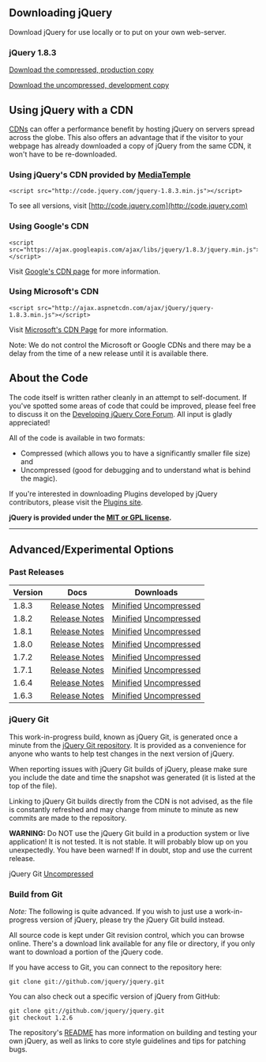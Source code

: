 <script>
{
  "title": "Download jQuery",
  "pageTemplate": "page-fullwidth.php",
  "customFields": [
    { "key": "hide_title", "value": 1 }
  ]
}
</script>

## Downloading jQuery

Download jQuery for use locally or to put on your own web-server. 

### jQuery 1.8.3

[Download the compressed, production copy](http://code.jquery.com/jquery.min.js)

[Download the uncompressed, development copy](http://code.jquery.com/jquery.js)

## Using jQuery with a CDN

[CDNs](http://en.wikipedia.org/wiki/Content_delivery_network) can offer a performance benefit by hosting jQuery on servers spread across the globe. This also offers an advantage that
if the visitor to your webpage has already downloaded a copy of jQuery from the same CDN, it won't have to be re-downloaded. 

### Using jQuery's CDN provided by [MediaTemple](http://mediatemple.net)

```
<script src="http://code.jquery.com/jquery-1.8.3.min.js"></script>
```

To see all versions, visit [http://code.jquery.com](http://code.jquery.com)

### Using Google's CDN

```
<script src="https://ajax.googleapis.com/ajax/libs/jquery/1.8.3/jquery.min.js"></script>
```

Visit [Google's CDN page](http://code.google.com/apis/ajaxlibs/documentation/index.html#jquery) for more information.

### Using Microsoft's CDN

```
<script src="http://ajax.aspnetcdn.com/ajax/jQuery/jquery-1.8.3.min.js"></script>
```

Visit [Microsoft's CDN Page](http://www.asp.net/ajaxlibrary/cdn.ashx) for more information.

Note: We do not control the Microsoft or Google CDNs and there may be a delay from the time of a new release until it is available there.

## About the Code

The code itself is written rather cleanly in an attempt to self-document. If you've spotted some areas of code that could be improved, please feel free to discuss it on the [Developing jQuery Core Forum](https://forum.jquery.com/developing-jquery-core). All input is gladly appreciated!

All of the code is available in two formats:

* Compressed (which allows you to have a significantly smaller file size) and</li>
* Uncompressed (good for debugging and to understand what is behind the magic).</li>
      
If you're interested in downloading Plugins developed by jQuery contributors, please visit the <a href="http://plugins.jquery.com/">Plugins site</a>.

**jQuery is provided under the <a href="http://jquery.org/license">MIT or GPL license</a>.**

***

##  Advanced/Experimental Options

### Past Releases

<table>
        <thead><tr><th>Version</th><th>Docs</th><th>Downloads</th></tr></thead>
        <tbody>
                <tr><td>1.8.3</td><td><a href="http://blog.jquery.com/2012/11/13/jquery-1-8-3-released/">Release Notes</a></td><td><a href="http://code.jquery.com/jquery-1.8.3.min.js">Minified</a> <a href="http://code.jquery.com/jquery-1.8.3.js">Uncompressed</a></td></tr>
                <tr><td>1.8.2</td><td><a href="http://blog.jquery.com/2012/09/20/jquery-1-8-2-released/">Release Notes</a></td><td><a href="http://code.jquery.com/jquery-1.8.2.min.js">Minified</a> <a href="http://code.jquery.com/jquery-1.8.2.js">Uncompressed</a></td></tr>
                <tr><td>1.8.1</td><td><a href="http://blog.jquery.com/2012/08/30/jquery-1-8-1-released/">Release Notes</a></td><td><a href="http://code.jquery.com/jquery-1.8.1.min.js">Minified</a> <a href="http://code.jquery.com/jquery-1.8.1.js">Uncompressed</a></td></tr>
                <tr><td>1.8.0</td><td><a href="http://blog.jquery.com/2012/08/09/jquery-1-8-released/">Release Notes</a></td><td><a href="http://code.jquery.com/jquery-1.8.0.min.js">Minified</a> <a href="http://code.jquery.com/jquery-1.8.0.js">Uncompressed</a></td></tr>
                <tr><td>1.7.2</td><td><a href="http://blog.jquery.com/2012/03/21/jquery-1-7-2-released/">Release Notes</a></td><td><a href="http://code.jquery.com/jquery-1.7.2.min.js">Minified</a> <a href="http://code.jquery.com/jquery-1.7.2.js">Uncompressed</a></td></tr>
                <tr><td>1.7.1</td><td><a href="http://blog.jquery.com/2011/11/21/jquery-1-7-1-released/">Release Notes</a></td><td><a href="http://code.jquery.com/jquery-1.7.1.min.js">Minified</a> <a href="http://code.jquery.com/jquery-1.7.1.js">Uncompressed</a></td></tr>
                <tr><td>1.6.4</td><td><a href="http://blog.jquery.com/2011/09/12/jquery-1-6-4-released/">Release Notes</a></td><td><a href="http://code.jquery.com/jquery-1.6.4.min.js">Minified</a> <a href="http://code.jquery.com/jquery-1.6.4.js">Uncompressed</a></td></tr>
                <tr><td>1.6.3</td><td><a href="http://blog.jquery.com/2011/09/01/jquery-1-6-3-released/">Release Notes</a></td><td><a href="http://code.jquery.com/jquery-1.6.3.min.js">Minified</a> <a href="http://code.jquery.com/jquery-1.6.3.js">Uncompressed</a></td></tr>
        </tbody>
</table>

### jQuery Git

This work-in-progress build, known as jQuery Git, is generated once a minute from the <a href="http://github.com/jquery/jquery">jQuery Git repository</a>. It is provided as a convenience for anyone who wants to help test changes in the next version of jQuery.

When reporting issues with jQuery Git builds of jQuery, please make sure you include the date and time the snapshot was generated (it is listed at the top of the file).

Linking to jQuery Git builds directly from the CDN is not advised, as the file is constantly refreshed and may change from minute to minute as new commits are made to the repository.

<strong>WARNING:</strong> Do NOT use the jQuery Git build in a production system or live application! It is not tested. It is not stable. It will probably blow up on you unexpectedly. You have been warned! If in doubt, stop and use the current release.

jQuery Git <a href="http://code.jquery.com/jquery-git.js">Uncompressed</a>

### Build from Git
*Note:* The following is quite advanced. If you wish to just use a work-in-progress version of jQuery, please try the jQuery Git build instead.

All source code is kept under Git revision control, which you can browse online. There's a download link available for any file or directory, if you only want to download a portion of the jQuery code.

If you have access to Git, you can connect to the repository here:

```shell
git clone git://github.com/jquery/jquery.git
```

You can also check out a specific version of jQuery from GitHub:

```shell
git clone git://github.com/jquery/jquery.git
git checkout 1.2.6
```

The repository's <a href="https://github.com/jquery/jquery/blob/master/README.md">README</a> has more information on building and testing your own jQuery, as well as links to core style guidelines and tips for patching bugs.
